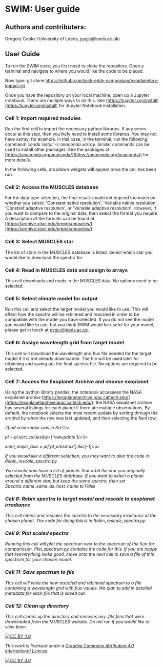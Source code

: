 # SWIM: User guide

## Authors and contributers:

<p>Gregory Cooke (University of Leeds, pygjc@leeds.ac.uk)</p>

## User Guide

To run the SWIM code, you first need to clone the repository. Open a terminal and navigate to where you would like the code to be placed. 

Now type: git clone https://github.com/jack-eddy-symposium/exoplanetary-impact.git

Once you have the repository on your local machine, open up a Jupyter notebook. There are multiple ways to do this. See [https://jupyter.org/install](https://jupyter.org/install) for Jupyter Notebook installation.

### Cell 1: Import required modules 
Run the first cell to import the necessary python libraries. If any errors occur at this step, then you lkely need to install some libraries. You may not have xarray, for example. In this case, in the terminal, run the following command: <i>conda install -c anaconda xarray</i>. Similar commands can be used to install other packages. See the packages at [https://anaconda.org/anaconda/](https://anaconda.org/anaconda/) for more details.

In the following cells, dropdown widgets will appear once the cell has been run.

### Cell 2: Access the MUSCLES database

For the data type selection, the final result should not depend too much on whether you select: \'Constant native resolution\', \'Variable native resolution\', \'Constant adaptive resolution\', or \'Variable adaptive resolution\'. However, if you want to compare to the original data, then select the format you require. A description of the formats can be found at [https://archive.stsci.edu/prepds/muscles/](https://archive.stsci.edu/prepds/muscles/).

### Cell 3: Select MUSCLES star

The list of stars in the MUSCLES database is listed. Select which star you would like to download the spectra for. 

### Cell 4: Read in MUSCLES data and assign to arrays 

This cell downloads and reads in the MUSCLES data. No options need to be selected.

### Cell 5: Select climate model for output

Run this cell and select the target model you would like to use. This will affect how the spectra will be rebinned and rescaled in order to be compatible with the model you have selected. If you do not see the model you would like to use, but you think SWIM would be useful for your model, please get in touch at pygjc@leeds.ac.uk.

### Cell 6: Assign wavelength grid from target model

This cell will download the wavelength and flux file needed for the target model if it is not already downloaded. The file will be used later for rebinning and saving out the final spectra file. No options are required to be selected.

### Cell 7: Access the Exoplanet Archive and choose exoplanet

Using the python library pandas, the notebook accessess the NASA exoplanet archive [https://exoplanetarchive.ipac.caltech.edu/](https://exoplanetarchive.ipac.caltech.edu/). the NASA exoplanet archive has several listings for each planet if there ate multiple observations. By default, the notebook selects the most recent update by sorting through the archive by when the row was last updated, and then selecting the fianl row:

<i>#find semi-major axis in AU<\i>

<i>pl = pl.sort_values(by=['rowupdate'])<\i>

<i>semi_major_axis = pl['pl_orbsmax'].iloc[-1]<\i>

If you would like a different selection, you may want to alter the code in Rebin_rescale_spectra.py.

You should now have a list of planets that orbit the star you originally selected from the MUSCLES database. If you want to select a planet around a different star, but keep the same spectra, then set Spectra_name_same_as_host_name to <i>False</i>

### Cell 8: Rebin spectra to target model and rescale to exoplanet irradiance

This cell rebins and rescales the spectra to the necessary irradiance at the chosen planet. The code for doing this is in Rebin_rescale_spectra.py.


### Cell 9: Plot scaled spectra

Running this cell will plot the spectrum next to the spectrum of the Sun for comparioson. Plot_spectrum.py contains the code for this. If you are happy that eveverything looks good, move onto the next cell to save a file of this spectrum for your chosen model.

### Cell 11: Save spectrum to file

This cell will write the new rescaled and rebinned spectrum to a file containing a wavelength grid with flux values. We plan to add in detailed metadata for each file that is saved out.

### Cell 12: Clean up directory

This cell cleans up the directory and removes any .fits files that were downloaded from the MUSCLES website. Do not run if you would like to view them.



[![CC BY 4.0][cc-by-shield]][cc-by]

This work is licensed under a
[Creative Commons Attribution 4.0 International License][cc-by].

[![CC BY 4.0][cc-by-image]][cc-by]

[cc-by]: http://creativecommons.org/licenses/by/4.0/
[cc-by-image]: https://i.creativecommons.org/l/by/4.0/88x31.png
[cc-by-shield]: https://img.shields.io/badge/License-CC%20BY%204.0-lightgrey.svg


